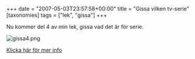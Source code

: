 +++
date = "2007-05-03T23:57:58+00:00"
title = "Gissa vilken tv-serie"
[taxonomies]
tags = ["lek", "gissa"]
+++

Nu kommer del 4 av min lek, gissa vad det är för serie.

<div class="middle">
  <img id="image412" src="/images/2007/05/gissa4.png" alt="gissa4.png" />
</div>

[Klicka här för mer info][1]



<small></small>

 [1]: http://junkpile.se/~s/wp/2007/04/gissa-filmenserienkaraktaren/
